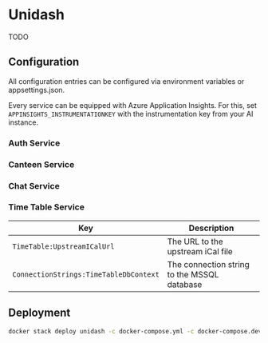 # Unidash
TODO

## Configuration
All configuration entries can be configured via environment variables or appsettings.json.

Every service can be equipped with Azure Application Insights. For this, set `APPINSIGHTS_INSTRUMENTATIONKEY` with the instrumentation key from your AI instance. 

### Auth Service
### Canteen Service
### Chat Service
### Time Table Service
| Key | Description |
| --- | --- |
| `TimeTable:UpstreamICalUrl` | The URL to the upstream iCal file |
| `ConnectionStrings:TimeTableDbContext` | The connection string to the MSSQL database |

## Deployment
```sh
docker stack deploy unidash -c docker-compose.yml -c docker-compose.dev.yml -c docker-compose.traefik.yml 
```
